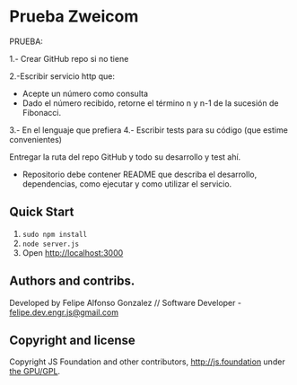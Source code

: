 # Prueba Zweicom

PRUEBA:

1.- Crear GitHub repo si no tiene

2.-Escribir servicio http que:
 - Acepte un número como consulta
 - Dado el número recibido, retorne el término n y n-1 de la sucesión de Fibonacci.

3.- En el lenguaje que prefiera
4.- Escribir tests para su código (que estime convenientes)

Entregar la ruta del repo GitHub y todo su desarrollo y test ahí. 


* Repositorio debe contener README que describa el desarrollo, dependencias, como ejecutar y como utilizar el servicio.


## Quick Start

1. `sudo npm install`
2. `node server.js`
3. Open <http://localhost:3000>



## Authors and contribs.
Developed by Felipe Alfonso Gonzalez // Software Developer - felipe.dev.engr.js@gmail.com 


## Copyright and license
 
Copyright JS Foundation and other contributors, http://js.foundation under [the GPU/GPL](LICENSE).
